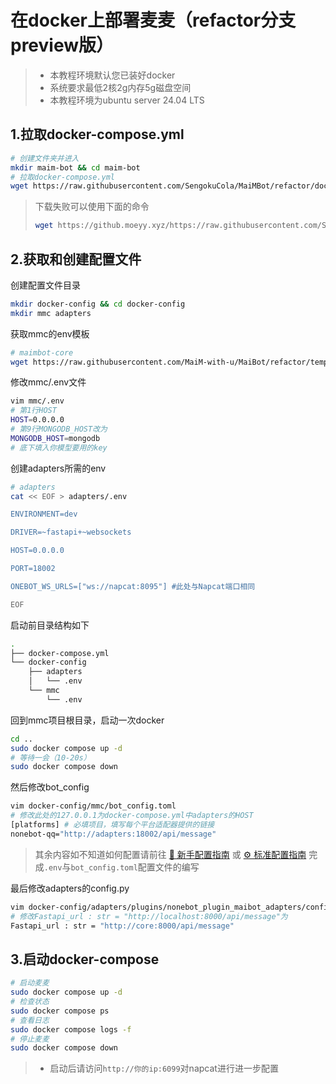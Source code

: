 # 在docker上部署麦麦（refactor分支preview版）

> - 本教程环境默认您已装好docker  
> - 系统要求最低2核2g内存5g磁盘空间 
> - 本教程环境为ubuntu server 24.04 LTS 

## 1.拉取docker-compose.yml

```bash
# 创建文件夹并进入
mkdir maim-bot && cd maim-bot
# 拉取docker-compose.yml
wget https://raw.githubusercontent.com/SengokuCola/MaiMBot/refactor/docker-compose.yml -O docker-compose.yml
```
> 下载失败可以使用下面的命令
> ```bash
> wget https://github.moeyy.xyz/https://raw.githubusercontent.com/SengokuCola/MaiMBot/main/docker-compose.yml -O docker-compose.yml
> ```
## 2.获取和创建配置文件
创建配置文件目录
```bash
mkdir docker-config && cd docker-config
mkdir mmc adapters
```
获取mmc的env模板
```bash
# maimbot-core
wget https://raw.githubusercontent.com/MaiM-with-u/MaiBot/refactor/template/template.env -O mmc/.env
```
修改mmc/.env文件
```bash
vim mmc/.env
# 第1行HOST
HOST=0.0.0.0
# 第9行MONGODB_HOST改为
MONGODB_HOST=mongodb
# 底下填入你模型要用的key
```
创建adapters所需的env
```bash
# adapters
cat << EOF > adapters/.env

ENVIRONMENT=dev

DRIVER=~fastapi+~websockets

HOST=0.0.0.0

PORT=18002

ONEBOT_WS_URLS=["ws://napcat:8095"] #此处与Napcat端口相同

EOF
```
启动前目录结构如下
```bash
.
├── docker-compose.yml
└── docker-config
    ├── adapters
    │   └── .env
    └── mmc
        └── .env
```
回到mmc项目根目录，启动一次docker
```bash
cd ..
sudo docker compose up -d
# 等待一会（10-20s）
sudo docker compose down
```
然后修改bot_config
```bash
vim docker-config/mmc/bot_config.toml
# 修改此处的127.0.0.1为docker-compose.yml中adapters的HOST
[platforms] # 必填项目，填写每个平台适配器提供的链接
nonebot-qq="http://adapters:18002/api/message"
```
> 其余内容如不知道如何配置请前往 [🎀 新手配置指南](/manual/installation/installation_cute) 或 [⚙️ 标准配置指南](/manual/installation/installation_standard) 完成`.env`与`bot_config.toml`配置文件的编写

最后修改adapters的config.py
```bash
vim docker-config/adapters/plugins/nonebot_plugin_maibot_adapters/config.py
# 修改Fastapi_url : str = "http://localhost:8000/api/message"为
Fastapi_url : str = "http://core:8000/api/message"
```
## 3.启动docker-compose

```bash
# 启动麦麦
sudo docker compose up -d
# 检查状态
sudo docker compose ps
# 查看日志
sudo docker compose logs -f
# 停止麦麦
sudo docker compose down
```
> - 启动后请访问`http://你的ip:6099`对napcat进行进一步配置